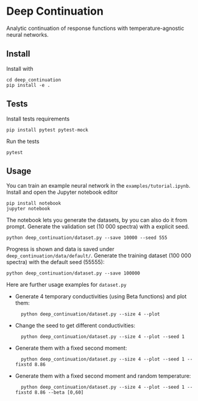 # Deep Continuation
Analytic continuation of response functions with temperature-agnostic neural networks.

## Install
Install with

    cd deep_continuation
    pip install -e .

## Tests
Install tests requirements

    pip install pytest pytest-mock

Run the tests

    pytest

## Usage
You can train an example neural network in the `examples/tutorial.ipynb`. Install and open the Jupyter notebook editor

    pip install notebook
    jupyter notebook

The notebook lets you generate the datasets, by you can also do it from prompt.
Generate the validation set (10 000 spectra) with a explicit seed.

    python deep_continuation/dataset.py --save 10000 --seed 555

Progress is shown and data is saved under `deep_continuation/data/default/`. 
Generate the training dataset (100 000 spectra) with the default seed (55555):

    python deep_continuation/dataset.py --save 100000

Here are further usage examples for `dataset.py`

- Generate 4 temporary conductivities (using Beta functions) and plot them:

        python deep_continuation/dataset.py --size 4 --plot

- Change the seed to get different conductivities:

        python deep_continuation/dataset.py --size 4 --plot --seed 1

- Generate them with a fixed second moment:

        python deep_continuation/dataset.py --size 4 --plot --seed 1 --fixstd 8.86

- Generate them with a fixed second moment and random temperature:

        python deep_continuation/dataset.py --size 4 --plot --seed 1 --fixstd 8.86 --beta [0,60]
